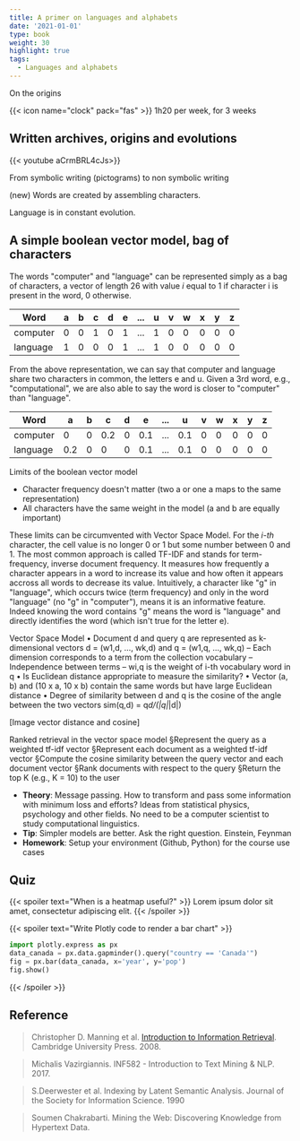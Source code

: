 ```yaml
---
title: A primer on languages and alphabets
date: '2021-01-01'
type: book
weight: 30
highlight: true
tags:
  - Languages and alphabets
---
```


On the origins

<!--more-->

{{< icon name="clock" pack="fas" >}} 1h20 per week, for 3 weeks

## Written archives, origins and evolutions

{{< youtube aCrmBRL4cJs>}}

From symbolic writing (pictograms) to non symbolic writing

(new) Words are created by assembling characters.

Language is in constant evolution.

## A simple boolean vector model, bag of characters

The words "computer" and "language" can be represented simply as a bag of characters, a vector of length 26 with value <i>i</i> equal to 1 if character i is present in the word, 0 otherwise.

| Word 	        | a | b | c | d | e | ... | u | v | w | x | y | z |
| -----------   | - | - | - | - | - | -   | - | - | - | - | - | - |
| computer      | 0 | 0 | 1 | 0 | 1 | ... | 1 | 0 | 0 | 0 | 0 | 0 |
| language      | 1 | 0 | 0 | 0 | 1 | ... | 1 | 0 | 0 | 0 | 0 | 0 |

From the above representation, we can say that computer and language share two characters in common, the letters e and u. Given a 3rd word, e.g., "computational", we are also able to say the word is closer to "computer" than "language".

| Word 	        | a | b | c | d | e | ... | u | v | w | x | y | z |
| -----------   | - | - | - | - | - | -   | - | - | - | - | - | - |
| computer      | 0 | 0 | 0.2 | 0 | 0.1 | ... | 0.1 | 0 | 0 | 0 | 0 | 0 |
| language      | 0.2 | 0 | 0 | 0 | 0.1 | ... | 0.1 | 0 | 0 | 0 | 0 | 0 |


Limits of the boolean vector model
- Character frequency doesn't matter (two a or one a maps to the same representation)
- All characters have the same weight in the model (a and b are equally important)

These limits can be circumvented with Vector Space Model. For the <i>i-th</i> character, the cell value is no longer 0 or 1 but some number between 0 and 1. The most common approach is called TF-IDF and stands for term-frequency, inverse document frequency. It measures how frequently a character appears in a word to increase its value and how often it appears accross all words to decrease its value. Intuitively, a character like "g" in "language", which occurs twice (term frequency) and only in the word "language" (no "g" in "computer"), means it is an informative feature. Indeed knowing the word contains "g" means the word is "language" and directly identifies the word (which isn't true for the letter e).

Vector Space Model
• Document d and query q are represented as k-dimensional vectors d = (w1,d, …,
wk,d) and q = (w1,q, …, wk,q)
– Each dimension corresponds to a term from the collection vocabulary
– Independence between terms
– wi,q is the weight of i-th vocabulary word in q
• Is Euclidean distance appropriate to measure the similarity?
• Vector (a, b) and (10 x a, 10 x b) contain the same words but have large Euclidean distance
• Degree of similarity between d and q is the
cosine of the angle between the two vectors
sim(q,d) = q*d/(|q|*|d|)

[Image vector distance and cosine]


Ranked retrieval in the vector space model
§Represent the query as a weighted tf-idf vector
§Represent each document as a weighted tf-idf vector
§Compute the cosine similarity between the query vector and
each document vector
§Rank documents with respect to the query
§Return the top K (e.g., K = 10) to the user


- **Theory**: Message passing. How to transform and pass some information with minimum loss and efforts? Ideas from statistical physics, psychology and other fields. No need to be a computer scientist to study computational linguistics.
- **Tip**: Simpler models are better. Ask the right question. Einstein, Feynman
- **Homework**: Setup your environment (Github, Python) for the course use cases

## Quiz

{{< spoiler text="When is a heatmap useful?" >}}
Lorem ipsum dolor sit amet, consectetur adipiscing elit.
{{< /spoiler >}}

{{< spoiler text="Write Plotly code to render a bar chart" >}}

```python
import plotly.express as px
data_canada = px.data.gapminder().query("country == 'Canada'")
fig = px.bar(data_canada, x='year', y='pop')
fig.show()
```

{{< /spoiler >}}


## Reference

> Christopher D. Manning et al. [Introduction to Information Retrieval](http://www-nlp.stanford.edu/IR-book/). Cambridge
University Press. 2008.

> Michalis Vazirgiannis. INF582 - Introduction to Text Mining & NLP. 2017.

> S.Deerwester et al. Indexing by Latent Semantic Analysis. Journal of the Society for Information Science. 1990

> Soumen Chakrabarti. Mining the Web: Discovering Knowledge from Hypertext Data.

